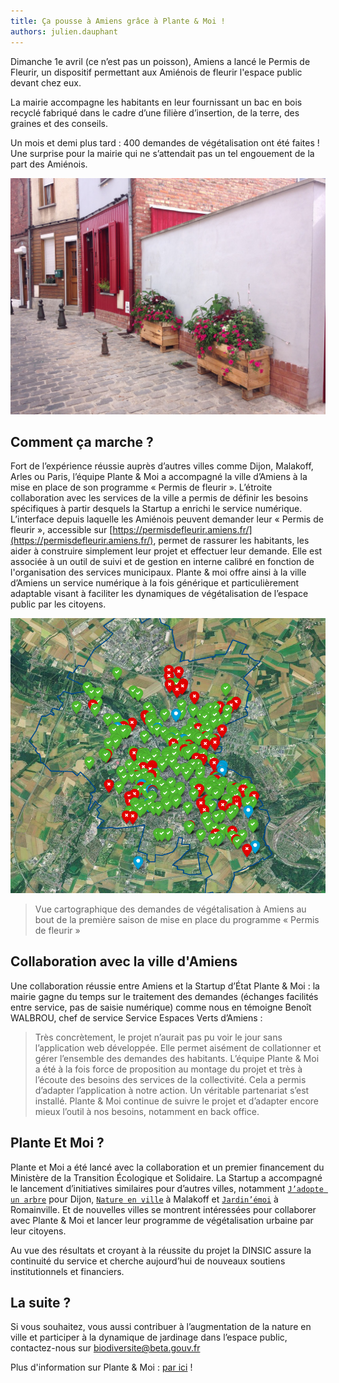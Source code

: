 ```yaml
---
title: Ça pousse à Amiens grâce à Plante & Moi !
authors: julien.dauphant
---
```


Dimanche 1e avril (ce n’est pas un poisson), Amiens a lancé le Permis de Fleurir, un dispositif permettant aux Amiénois de fleurir l'espace public devant chez eux.

<!--more-->

La mairie accompagne les habitants en leur fournissant un bac en bois recyclé fabriqué dans le cadre d’une filière d’insertion, de la terre, des graines et des conseils. 

Un mois et demi plus tard : 400 demandes de végétalisation ont été faites ! Une surprise pour la mairie qui ne s’attendait pas un tel engouement de la part des Amiénois.

![Projet de fleurir à Amiens](/img/posts/2018-07-12-amiens-plante-et-moi.jpg)

## Comment ça marche ?

Fort de l’expérience réussie auprès d’autres villes comme Dijon, Malakoff, Arles ou Paris, l’équipe Plante & Moi a accompagné la ville d’Amiens à la mise en place de son programme « Permis de fleurir ». L’étroite collaboration avec les services de la ville a permis de définir les besoins spécifiques à partir desquels la Startup a enrichi le service numérique. L’interface depuis laquelle les Amiénois peuvent demander leur « Permis de fleurir », accessible sur [https://permisdefleurir.amiens.fr/](https://permisdefleurir.amiens.fr/), permet de rassurer les habitants, les aider à construire simplement leur projet et effectuer leur demande. Elle est associée à un outil de suivi et de gestion en interne calibré en fonction de l'organisation des services municipaux. 
Plante & moi offre ainsi à la ville d’Amiens un service numérique à la fois générique et particulièrement adaptable visant à faciliter les dynamiques de végétalisation de l’espace public par les citoyens. 


![Vue cartographique des demandes de végétalisation à Amiens au bout de la première saison de mise en place du programme « Permis de fleurir »](/img/posts/2018-07-12-amiens-plante-et-moi-carte-amiens.jpg)
> Vue cartographique des demandes de végétalisation à Amiens au bout de la première saison de mise en place du programme « Permis de fleurir »

## Collaboration avec la ville d'Amiens

Une collaboration réussie entre Amiens et la Startup d’État Plante & Moi : la mairie gagne du temps sur le traitement des demandes (échanges facilités entre service, pas de saisie numérique) comme nous en témoigne Benoît WALBROU, chef de service Service Espaces Verts d’Amiens :
> Très concrètement, le projet n’aurait pas pu voir le jour sans l’application web développée. Elle permet aisément de collationner et gérer l’ensemble des demandes des habitants.
> L’équipe Plante & Moi a été à la fois force de proposition au montage du projet et très à l’écoute des besoins des services de la collectivité. Cela a permis d’adapter l’application à notre action.
> Un véritable partenariat s’est installé. Plante & Moi continue de suivre le projet et d’adapter encore mieux l’outil à nos besoins, notamment en back office.

## Plante Et Moi ?

Plante et Moi a été lancé avec la collaboration et un premier financement du Ministère de la Transition Écologique et Solidaire. La Startup a accompagné le lancement d’initiatives similaires pour d’autres villes, notamment [`J’adopte un arbre`](https://jadopteunarbre.dijon.fr/) pour Dijon, [`Nature en ville`](https://nature.malakoff.fr/) à Malakoff et [`Jardin’émoi`](https://romainville.plante-et-moi.fr/jardin-emoi/) à Romainville. Et de nouvelles villes se montrent intéressées pour collaborer avec Plante & Moi et lancer leur programme de végétalisation urbaine par leur citoyens. 

Au vue des résultats et croyant à la réussite du projet la DINSIC assure la continuité du service et cherche aujourd’hui de nouveaux soutiens institutionnels et financiers.

## La suite ?

Si vous souhaitez, vous aussi contribuer à l’augmentation de la nature en ville et participer à la dynamique de jardinage dans l’espace public, contactez-nous sur [biodiversite@beta.gouv.fr](mailto:biodiversite@beta.gouv.fr)

Plus d'information sur Plante & Moi : [par ici](https://beta.gouv.fr/startup/plante-et-moi.html) !
